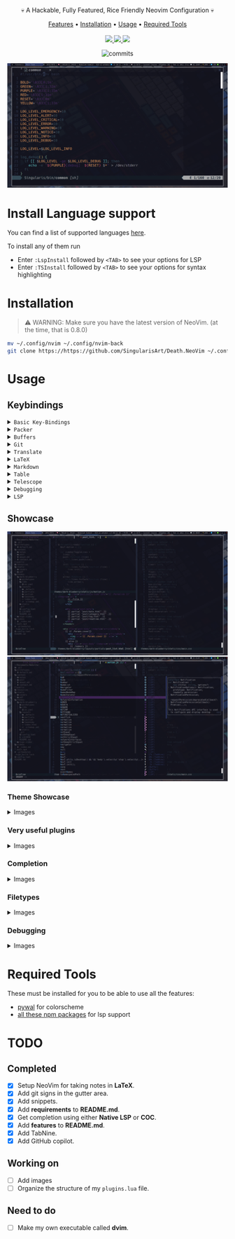 <p align="center">💀 A Hackable, Fully Featured, Rice Friendly Neovim Configuration 💀</p>

<p align="center">
  <a href="#features">Features</a> •
  <a href="#installation">Installation</a> •
  <a href="#usage">Usage</a> •
  <a href="#required-tools">Required Tools</a>
  <br>
  <br>
  <a href="https://github.com/SingularisArt/Death.NeoVim/stargazers">
    <img src="https://img.shields.io/github/stars/SingularisArt/Death.NeoVim.svg?style=flat-square&logo=hackaday"/>
  </a>
  <a href="https://github.com/SingularisArt/Death.NeoVim/commits/master">
    <img src="https://img.shields.io/github/last-commit/SingularisArt/Death.NeoVim.svg?style=flat-square&logo=vim"/>
  </a>
  <a href="https://github.com/SingularisArt/Death.NeoVim.svg">
    <img src="http://hits.dwyl.com/SingularisArt/Death.NeoVim.svg"/>
  </a>

<p align="center">
  <img src="https://stars.medv.io/SingularisArt/Death.NeoVim.svg", title="commits"/>
</p>

![pic1](media/main.png)

# Install Language support

You can find a list of supported languages
[here](https://github.com/kabouzeid/nvim-lspinstall/tree/main/lua/lspinstall/servers).

To install any of them run

* Enter `:LspInstall` followed by `<TAB>` to see your options for LSP
* Enter `:TSInstall` followed by `<TAB>` to see your options for syntax
  highlighting

# Installation

> ⚠️  WARNING: Make sure you have the latest version of NeoVim. (at the time,
> that is 0.8.0)

```sh
mv ~/.config/nvim ~/.config/nvim-back
git clone https://https://github.com/SingularisArt/Death.NeoVim ~/.config/nvim
```

# Usage

## Keybindings


<details><summary><code>Basic Key-Bindings</code></summary>
<p>
  
| Function                                | Keybind           |
| --------------------------------------- | ---------------   |
| Leader Key                              | `SPACE`           |
| Create a new tab                        | `Ctrl+t`          |
| Remove the current tab                  | `Ctrl+w`          |
| Toggle QuickFix                         | `Right Arrow`     |
| Close QuickFix                          | `Left Arrow`      |
| Previous QuickFix item                  | `Up Arrow`        |
| Next QuickFix item                      | `Down Arrow`      |
| Format file                             | `Ctrl+s`          |
| Correct a misspelled word               | `Ctrl+l`          |
| Create a vertical split                 | `<Leader>+v`      |
| Create a horizontal split               | `<Leader>+h`      |
| Close all splits                        | `<Leader>+o`      |
| Highlight everything                    | `Ctrl+a`          |
| Move text up                            | `J` (VISUAL MODE) |
| Move text down                          | `K` (VISUAL MODE) |
| Move text up                            | `<Leader>j`       |
| Move text down                          | `<Leader>k`       |
| Open NvimTree                           | `<Leader>e`       |
| Toggle easymotion                       | `<Leader>y`       |

</p>
</details>

<details><summary><code>Packer</code></summary>
<p>
  
| Function                                | Keybind         |
| --------------------------------------- | --------------- |
| Install plugins                         | `<Leader>pi`    |
| Update plugins                          | `<Leader>pu`    |
| Clean plugins                           | `<Leader>pc`    |
| Load plugins                            | `<Leader>pl`    |
| Sync plugins                            | `<Leader>ps`    |
| Bring profile                           | `<Leader>pp`    |

</p>
</details>

<details><summary><code>Buffers</code></summary>
<p>
  
| Function                                | Keybind         |
| --------------------------------------- | --------------- |
| Pick from the buffers                   | `<Leader>bp`    |
| Close all buffers to the left           | `<Leader>bcl`   |
| Close all buffers to the right          | `<Leader>bcr`   |
| Move buffer next                        | `<Leader>bmn`   |
| Move buffer previous                    | `<Leader>bmp`   |
| Sort buffers by directory               | `<Leader>bsd`   |
| Sort buffers by extension               | `<Leader>bse`   |
| Sort buffers by relative directory      | `<Leader>bsr`   |
| Sort buffers by tabs                    | `<Leader>bst`   |

</p>
</details>

<details><summary><code>Git</code></summary>
<p>
  
| Function                                | Keybind         |
| --------------------------------------- | --------------- |
| Git status                              | `<Leader>gs`    |
| Git add                                 | `<Leader>ga`    |
| Git commit                              | `<Leader>gc`    |
| Git push                                | `<Leader>gp`    |
| Git pull                                | `<Leader>gP`    |
| Git log                                 | `<Leader>gl`    |
| Git diff                                | `<Leader>gd`    |
| Lazy Git                                | `<Leader>gL`    |
| Lazy Git Filter                         | `<Leader>gf`    |

</p>
</details>

<details><summary><code>Translate</code></summary>
<p>
  
| Function                                | Keybind         |
| --------------------------------------- | --------------- |
| Show the translation in the cmd line    | `<Leader>Rt`    |
| Show the translation in a pop-up        | `<Leader>Rw`    |
| Convert the word to the translated word | `<Leader>Rr`    |

</p>
</details>

<details><summary><code>LaTeX</code></summary>
<p>
  
| Function                                | Keybind         |
| --------------------------------------- | --------------- |
| Clean                                   | `<Leader>lll`   |
| Clean Cache                             | `<Leader>llc`   |
| Compile                                 | `<Leader>lcc`   |
| Compile and show output                 | `<Leader>lco`   |
| Compile and show SS                     | `<Leader>lcs`   |
| Compile selected                        | `<Leader>lce`   |
| Reload                                  | `<Leader>lrr`   |
| Reload state                            | `<Leader>lrs`   |
| Stop                                    | `<Leader>lop`   |
| Stop all                                | `<Leader>loa`   |
| Show TOC                                | `<Leader>ltt`   |
| Show context menu                       | `<Leader>lm`    |
| Count letters                           | `<Leader>lu`    |
| Count words                             | `<Leader>lw`    |
| Document package                        | `<Leader>ld`    |
| Errors                                  | `<Leader>le`    |
| Status                                  | `<Leader>ls`    |
| View pdf                                | `<Leader>vl`    |
| Info                                    | `<Leader>li`    |

</p>
</details>

<details><summary><code>Markdown</code></summary>
<p>
  
| Function                                | Keybind         |
| --------------------------------------- | --------------- |
| Preview markdown                        | `<Leader>mp`    |

</p>
</details>

<details><summary><code>Table</code></summary>
<p>
  
| Function                                | Keybind         |
| --------------------------------------- | --------------- |
| Toggle table mode                       | `<Leader>tt`    |
| Delete row                              | `<Leader>tdd`   |
| Delete column                           | `<Leader>tdc`   |
| Insert column                           | `<Leader>tic`   |
| Add formula                             | `<Leader>tfa`   |
| Evaluate the formula on the current row | `<Leader>tfe`   |
| Get cell info                           | `<Leader>tn`

</p>
</details>

<details><summary><code>Telescope</code></summary>
<p>
  
| Function                                | Keybind         |
| --------------------------------------- | --------------- |
| Find files                              | `<Leader>fff`   |
| Find files using a file browser         | `<Leader>ffb`   |
| Git status                              | `<Leader>fgs`   |
| Git commits                             | `<Leader>fgc`   |
| Git branches                            | `<Leader>fgb`   |
| Git stash                               | `<Leader>fgt`   |
| Look through old files                  | `<Leader>fo`    |
| Go through the colorschemes             | `<Leader>fc`    |
| Go through buffers                      | `<Leader>fb`    |
| Go through commands                     | `<Leader>fm`    |
| Go through the QuickFix list            | `<Leader>fq`    |
| Do a live grep                          | `<Leader>fl`    |
| Go through marks                        | `<Leader>fm`    |
| Go through projects                     | `<Leader>fp`    |

</p>
</details>

<details><summary><code>Debugging</code></summary>
<p>
  
| Function                                | Keybind         |
| --------------------------------------- | --------------- |

</p>
</details>

<details><summary><code>LSP</code></summary>
<p>
  
| Function                                 | Keybind         |
| ---------------------------------------- | --------------- |
| Go to definition                         | `<Leader>sdd`   |
| Show references                          | `<Leader>sdr`   |
| Get type definition                      | `<Leader>sdt`   |
| Show definition preview in pop-up window | `<Leader>sdp`   |
| Add workspace                            | `<Leader>swa`   |
| Remove workspace                         | `<Leader>swr`   |
| Show documentation                       | `<Leader>sh`    |
| Show code actions                        | `<Leader>sc`    |
| Show line diagnostics                    | `<Leader>se`    |
| Show QuickFix list                       | `<Leader>sq`    |
| Format                                   | `<Leader>sf`    |
| Rename                                   | `<Leader>sr`    |
| Go to implementation                     | `<Leader>si`    |
| Go to next diagnostic                    | `<Leader>sj`    |
| Go to prev diagnostic                    | `<Leader>sk`    |
| Close all windows                        | `<Leader>sC`    |

</p>
</details>

## Showcase

<img src="media/showcase/layout.png">
<img src="media/showcase/completion.png">

### Theme Showcase

<details><summary>Images</summary>
  <img src="media/themes/theme-1.png">
  <img src="media/themes/theme-2.png">
  <img src="media/themes/theme-3.png">
</details>

### Very useful plugins

<details><summary>Images</summary>
  <h3>Alpha</h3>
  Nice start when you open nvim without passing any arguments.

  <img src="media/plugins/alpha.png">

  <h3>Nvim Tree</h3>
  Fast file tree:<br>

  <img src="media/plugins/nvim-tree.png">

  <h3>Telescope-nvim</h3>
  A fuzzy file finder, picker, sorter, previewer and much more:<br>

  <img src="media/plugins/nvim-telescope.png">

  <h3>Nvim-bufferline.lua</h3>
  Better tab implementation:<br>

  <img src="media/plugins/nvim-bufferline.png">

  <h3>Nvim-web-devicons</h3>
  Lua fork of Vim Devicons which offers more file icon customisability:<br>

  <img src="media/plugins/nvim-web-devicons.png">

  <h3>Nvim-treesitter</h3>
  Better syntax highlighting for programming languages

  Without/with TreeSitter:<br>

  <img src="media/plugins/nvim-treesitter.png">
</details>

### Completion

<details><summary>Images</summary>
</details>

### Filetypes

<details><summary>Images</summary>
  <h3>Python</h3>
  <img src="media/filetypes/python.png">

  <h3>C++</h3>
  <img src="media/filetypes/cpp.png">

  <h3>C#</h3>
  <img src="media/filetypes/cs.png">

  <h3>C</h3>
  <img src="media/filetypes/c.png">

  <h3>MySQL</h3>
  <img src="media/filetypes/sql.png">

  <h3>HTML</h3>
  <img src="media/filetypes/html.png">

  <h3>CSS</h3>
  <img src="media/filetypes/css.png">

  <h3>JavaScript</h3>
  <img src="media/filetypes/js.png">

  <h3>TypeScript</h3>
  <img src="media/filetypes/ts.png">

  <h3>Php</h3>
  <img src="media/filetypes/php.png">

  <h3>Ruby</h3>
  <img src="media/filetypes/rb.png">

  <h3>Perl</h3>
  <img src="media/filetypes/perl.png">

  <h3>Java</h3>
  <img src="media/filetypes/java.png">

  <h3>Rust</h3>
  <img src="media/filetypes/rs.png">

  <h3>Solidity</h3>
  <img src="media/filetypes/sol.png">

  <h3>Bash</h3>
  <img src="media/filetypes/sh.png">

  <h3>Lua</h3>
  <img src="media/filetypes/lua.png">

  <h3>VimScript</h3>
  <img src="media/filetypes/vim.png">

  <h3>LaTeX</h3>
  <img src="media/filetypes/latex.png">

  <h3>Markdown</h3>
  <img src="media/filetypes/md.png">
</details>

### Debugging

<details><summary>Images</summary>
  <img src="media/debugging/debugging-1.png">
  <img src="media/debugging/debugging-2.png">
  <img src="media/debugging/debugging-3.png">
</details>

# Required Tools

These must be installed for you to be able to use all the features:

* [pywal](https://github.com/dylanaraps/pywal) for colorscheme
* [all these npm packages](https://github.com/SingularisArt/Singularis/blob/master/package.json#L6-L18) for lsp support

# TODO

## Completed

- [x] Setup NeoVim for taking notes in **LaTeX**.
- [x] Add git signs in the gutter area.
- [x] Add snippets.
- [x] Add **requirements** to **README.md**.
- [x] Get completion using either **Native LSP** or **COC**.
- [x] Add **features** to **README.md**.
- [x] Add TabNine.
- [x] Add GitHub copilot.

## Working on

- [ ] Add images
- [ ] Organize the structure of my `plugins.lua` file.

## Need to do

- [ ] Make my own executable called **dvim**.
